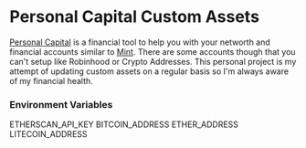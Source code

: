 # Personal Capital Custom Assets

[Personal Capital](https://www.personalcapital.com/) is a financial tool to help you with your networth and financial accounts similar to [Mint](https://www.mint.com/).  There are some accounts though that you can't setup like Robinhood or Crypto Addresses.  This personal project is my attempt of updating custom assets on a regular basis so I'm always aware of my financial health.

### Environment Variables
ETHERSCAN_API_KEY
BITCOIN_ADDRESS
ETHER_ADDRESS
LITECOIN_ADDRESS
